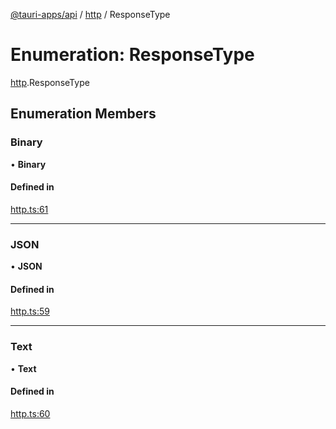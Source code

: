 [@tauri-apps/api](../README.md) / [http](../modules/http.md) / ResponseType

# Enumeration: ResponseType

[http](../modules/http.md).ResponseType

## Enumeration Members

### Binary

• **Binary**

#### Defined in

[http.ts:61](https://github.com/tauri-apps/tauri/blob/f5f9f10/tooling/api/src/http.ts#L61)

___

### JSON

• **JSON**

#### Defined in

[http.ts:59](https://github.com/tauri-apps/tauri/blob/f5f9f10/tooling/api/src/http.ts#L59)

___

### Text

• **Text**

#### Defined in

[http.ts:60](https://github.com/tauri-apps/tauri/blob/f5f9f10/tooling/api/src/http.ts#L60)
